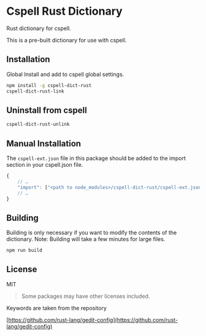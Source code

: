 # Cspell Rust Dictionary

Rust dictionary for cspell.

This is a pre-built dictionary for use with cspell.

## Installation

Global Install and add to cspell global settings.

```sh
npm install -g cspell-dict-rust
cspell-dict-rust-link
```

## Uninstall from cspell

```sh
cspell-dict-rust-unlink
```

## Manual Installation

The `cspell-ext.json` file in this package should be added to the import section in your cspell.json file.

```javascript
{
    // …
    "import": ["<path to node_modules>/cspell-dict-rust/cspell-ext.json"],
    // …
}
```

## Building

Building is only necessary if you want to modify the contents of the dictionary.  Note: Building will take a few minutes for large files.

```sh
npm run build
```

## License

MIT
> Some packages may have other licenses included.

Keywords are taken from the repository

[https://github.com/rust-lang/gedit-config](https://github.com/rust-lang/gedit-config)
